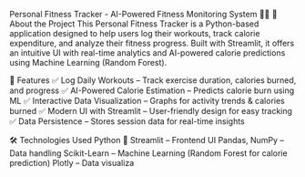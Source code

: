 Personal Fitness Tracker - AI-Powered Fitness Monitoring System 🏋️‍♂️
🔹 About the Project
This Personal Fitness Tracker is a Python-based application designed to help users log their workouts, track calorie expenditure, and analyze their fitness progress. Built with Streamlit, it offers an intuitive UI with real-time analytics and AI-powered calorie predictions using Machine Learning (Random Forest).

🚀 Features
✅ Log Daily Workouts – Track exercise duration, calories burned, and progress
✅ AI-Powered Calorie Estimation – Predicts calorie burn using ML
✅ Interactive Data Visualization – Graphs for activity trends & calories burned
✅ Modern UI with Streamlit – User-friendly design for easy tracking
✅ Data Persistence – Stores session data for real-time insights

🛠️ Technologies Used
Python 🐍
Streamlit – Frontend UI
Pandas, NumPy – Data handling
Scikit-Learn – Machine Learning (Random Forest for calorie prediction)
Plotly – Data visualiza

